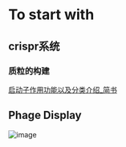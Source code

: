 # To start with
## crispr系统
### 质粒的构建
<a href="https://www.jianshu.com/p/d97965eb70af">启动子作用功能以及分类介绍_简书</a>
## Phage Display
![image](https://user-images.githubusercontent.com/111955215/186394547-e448861b-9b5e-46b9-a2ce-2ae8505b7de5.png)
